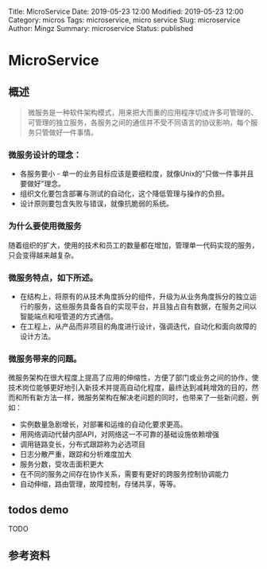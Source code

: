 Title: MicroService
Date: 2019-05-23 12:00
Modified: 2019-05-23 12:00
Category: micros
Tags: microservice, micro service
Slug: microservice
Author: Mingz
Summary: microservice
Status: published



# MicroService



## 概述
> 微服务是一种软件架构模式，用来把大而重的应用程序切成许多可管理的、可管理的独立服务，各服务之间的通信并不受不同语言的协议影响，每个服务只管做好一件事情。



### 微服务设计的理念：

- 各服务要小 - 单一的业务目标应该是要细粒度，就像Unix的”只做一件事并且要做好”理念。
- 组织文化要包含部署与测试的自动化，这个降低管理与操作的负担。
- 设计原则要包含失败与错误，就像抗脆弱的系统。




### 为什么要使用微服务
随着组织的扩大，使用的技术和员工的数量都在增加，管理单一代码实现的服务，只会变得越来越复杂。




### 微服务特点，如下所述。

- 在结构上，将原有的从技术角度拆分的组件，升级为从业务角度拆分的独立运行的服务，这些服务具备各自的实现平台，并且独占自有数据，在服务之间以智能端点和哑管道的方式通信。
- 在工程上，从产品而非项目的角度进行设计，强调迭代，自动化和面向故障的设计方法。



### 微服务带来的问题。
微服务架构在很大程度上提高了应用的伸缩性，方便了部门或业务之间的协作，使技术岗位能够更好地引入新技术并提高自动化程度，最终达到减耗增效的目的，然而和所有新方法一样，微服务架构在解决老问题的同时，也带来了一些新问题，例如：

- 实例数量急剧增长，对部署和运维的自动化要求更高。
- 用网络调动代替内部API，对网络这一不可靠的基础设施依赖增强
- 调用链路变长，分布式跟踪称为必选项目
- 日志分散严重，跟踪和分析难度加大
- 服务分数，受攻击面积更大
- 在不同的服务之间存在协作关系，需要有更好的跨服务控制协调能力
- 自动伸缩，路由管理，故障控制，存储共享，等等。





## todos demo

TODO


## 参考资料

